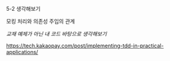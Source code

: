 5-2 생각해보기

모킹 처리와 의존성 주입의 관계

*교재 예제가 아닌 내 코드 바탕으로 생각해보기*

https://tech.kakaopay.com/post/implementing-tdd-in-practical-applications/
